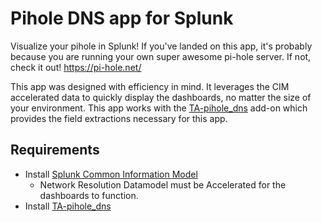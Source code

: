 # Pihole DNS app for Splunk
Visualize your pihole in Splunk! If you've landed on this app, it's probably because you are running your own super awesome pi-hole server. If not, check it out! https://pi-hole.net/

This app was designed with efficiency in mind. It leverages the CIM accelerated data to quickly display the dashboards, no matter the size of your environment. This app works with the [TA-pihole_dns](https://github.com/ZachChristensen28/TA-pihole_dns) add-on which provides the field extractions necessary for this app.  

## Requirements
- Install [Splunk Common Information Model](https://splunkbase.splunk.com/app/1621/)
  - Network Resolution Datamodel must be Accelerated for the dashboards to function.
- Install [TA-pihole_dns](https://github.com/ZachChristensen28/TA-pihole_dns)

